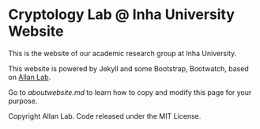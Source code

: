 # Cryptology Lab @ Inha University Website

This is the website of our academic research group at Inha University.

This website is powered by Jekyll and some Bootstrap, Bootwatch, based on [Allan Lab](https://www.allanlab.org/).

Go to *aboutwebsite.md*  to learn how to copy and modify this page for your purpose. 


Copyright Allan Lab. Code released under the MIT License.

